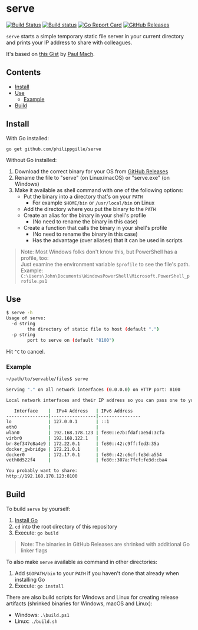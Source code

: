 serve
=====

[![Build Status](https://travis-ci.org/philippgille/serve.svg?branch=master)](https://travis-ci.org/philippgille/serve) [![Build status](https://ci.appveyor.com/api/projects/status/nt16vsv7j1yk9yo2?svg=true)](https://ci.appveyor.com/project/philippgille/serve) [![Go Report Card](https://goreportcard.com/badge/github.com/philippgille/serve)](https://goreportcard.com/report/github.com/philippgille/serve) [![GitHub Releases](https://img.shields.io/github/release/philippgille/serve.svg)](https://github.com/philippgille/serve/releases)

`serve` starts a simple temporary static file server in your current directory and prints your IP address to share with colleagues.

It's based on [this Gist](https://gist.github.com/paulmach/7271283/2a1116ca15e34ee23ac5a3a87e2a626451424993) by [Paul Mach](https://github.com/paulmach).

Contents
--------

- [Install](#install)
- [Use](#use)
    - [Example](#example)
- [Build](#build)

Install
-------

With Go installed:

`go get github.com/philippgille/serve`

Without Go installed:

1. Download the correct binary for your OS from [GitHub Releases](https://github.com/philippgille/serve/releases)
2. Rename the file to "serve" (on Linux/macOS) or "serve.exe" (on Windows)
2. Make it available as shell command with one of the following options:
    - Put the binary into a directory that's on your `PATH`
        - For example `$HOME/bin` or `/usr/local/bin` on Linux
    - Add the directory where you put the binary to the `PATH`
    - Create an alias for the binary in your shell's profile
        - (No need to rename the binary in this case)
    - Create a function that calls the binary in your shell's profile
        - (No need to rename the binary in this case)
        - Has the advantage (over aliases) that it can be used in scripts

> Note: Most Windows folks don't know this, but PowerShell has a profile, too:  
> Just examine the environment variable `$profile` to see the file's path.  
> Example: `C:\Users\John\Documents\WindowsPowerShell\Microsoft.PowerShell_profile.ps1`

Use
---

```bash
$ serve -h
Usage of serve:
  -d string
    	the directory of static file to host (default ".")
  -p string
    	port to serve on (default "8100")
```

Hit `^C` to cancel.

### Example

```bash
~/path/to/servable/files$ serve

Serving "." on all network interfaces (0.0.0.0) on HTTP port: 8100

Local network interfaces and their IP address so you can pass one to your colleagues:

   Interface    |  IPv4 Address   | IPv6 Address   
----------------|-----------------|----------------
lo              | 127.0.0.1       | ::1
eth0            |                 | 
wlan0           | 192.168.178.123 | fe80::e7b:fdaf:ae5d:3cfa
virbr0          | 192.168.122.1   | 
br-8ef347e8a4e9 | 172.22.0.1      | fe80::42:c9ff:fed3:35a
docker_gwbridge | 172.21.0.1      | 
docker0         | 172.17.0.1      | fe80::42:c6cf:fe3d:a554
veth0d522f4     |                 | fe80::307a:7fcf:fe3d:cba4

You probably want to share:
http://192.168.178.123:8100
```

Build
-----

To build `serve` by yourself:

1. [Install Go](https://golang.org/doc/install)
2. `cd` into the root directory of this repository
3. Execute: `go build`

> Note: The binaries in GitHub Releases are shrinked with additional Go linker flags

To also make `serve` available as command in other directories:

1. Add `$GOPATH/bin` to your `PATH` if you haven't done that already when installing Go
2. Execute: `go install`

There are also build scripts for Windows and Linux for creating release artifacts (shrinked binaries for Windows, macOS and Linux):

- Windows: `.\build.ps1`
- Linux: `./build.sh`
